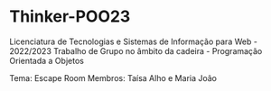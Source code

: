 # Thinker-POO23
Licenciatura de Tecnologias e Sistemas de Informação para Web - 2022/2023
Trabalho de Grupo no âmbito da cadeira - Programação Orientada a Objetos

Tema: Escape Room
Membros: Taísa Alho e Maria João
